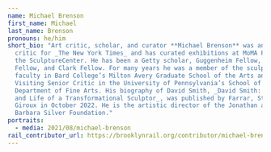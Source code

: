 ```yaml
---
name: Michael Brenson
first_name: Michael
last_name: Brenson
pronouns: he/him
short_bio: "Art critic, scholar, and curator **Michael Brenson** was an art
  critic for _The New York Times_ and has curated exhibitions at MoMA PS1 and
  the SculptureCenter. He has been a Getty scholar, Guggenheim Fellow, Bogliasco
  Fellow, and Clark Fellow. For many years he was a member of the sculpture
  faculty in Bard College’s Milton Avery Graduate School of the Arts and a
  Visiting Senior Critic in the University of Pennsylvania’s School of Design’s
  Department of Fine Arts. His biography of David Smith, _David Smith: The Art
  and Life of a Transformational Sculptor_, was published by Farrar, Straus and
  Giroux in October 2022. He is the artistic director of the Jonathan and
  Barbara Silver Foundation."
portraits:
  - media: 2021/08/michael-brenson
rail_contributor_url: https://brooklynrail.org/contributor/michael-brenson
---
```

